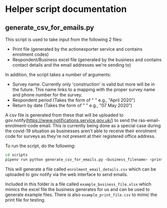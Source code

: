 # Helper script documentation

## generate_csv_for_emails.py

This script is used to take input from the following 2 files:
 - Print file (generated by the actionexporter service and contains enrolment codes)
 - Respondent/Business excel file (generated by the business and contains contact details and the email 
 addresses we're sending to)

In addition, the script takes a number of arguments:
- Survey name.  Currently only 'construction' is valid but more will be in the future.  This name links to a mapping
with the proper survey name and phone number for the survey.
- Respondent period (Takes the form of "<Month> <Year>" e.g., "April 2020")
- Return by date (Takes the form of "<Day> <Month> <Year>" e.g., "07 May 2020")


A csv file is generated from these that will be uploaded to gov.notify(https://www.notifications.service.gov.uk/)
to send the ras-email-enrolment-code email.  This is currently being done as a special case during the covid-19 situation
as businesses aren't able to receive their enrolment code for surveys as they're not present at their registered office
address.

To run the script, do the following:
```bash
cd scripts
pipenv run python generate_csv_for_emails.py <business_filename> <print_filename> construction "April 2020" "07 May 2020"
```

This will generate a file called `enrolment_email_details.csv` which can be uploaded to gov notify via the
web interface to send emails.

Included in this folder is a file called `example_business_file.xlsx` which mimics the excel file the business
generates for us and can be used to generate example files.  There is also `example_print_file.csv` to mimic the print file
for testing.

